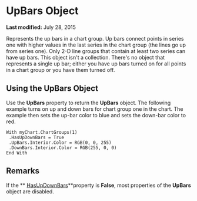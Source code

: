 
# UpBars Object

 **Last modified:** July 28, 2015

Represents the up bars in a chart group. Up bars connect points in series one with higher values in the last series in the chart group (the lines go up from series one). Only 2-D line groups that contain at least two series can have up bars. This object isn't a collection. There's no object that represents a single up bar; either you have up bars turned on for all points in a chart group or you have them turned off.

## Using the UpBars Object

Use the  **UpBars** property to return the **UpBars** object. The following example turns on up and down bars for chart group one in the chart. The example then sets the up-bar color to blue and sets the down-bar color to red.


```
With myChart.ChartGroups(1) 
 .HasUpDownBars = True 
 .UpBars.Interior.Color = RGB(0, 0, 255) 
 .DownBars.Interior.Color = RGB(255, 0, 0) 
End With
```


## Remarks

If the  ** [HasUpDownBars](c3785986-a013-727c-95e6-56a732b8b40f.md)**property is  **False**, most properties of the  **UpBars** object are disabled.


